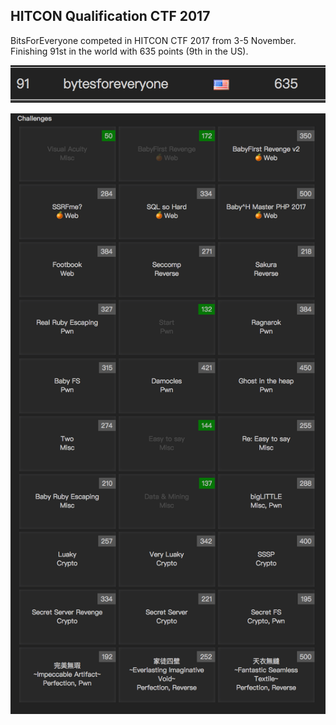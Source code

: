 ## HITCON Qualification CTF 2017

BitsForEveryone competed in HITCON CTF 2017 from 3-5 November. Finishing 91st in the world with 635 points (9th in the US).

![score](bfe-hitcon17-score.png)

![dashboard](bfe-hitcon17-dashboard.png)
